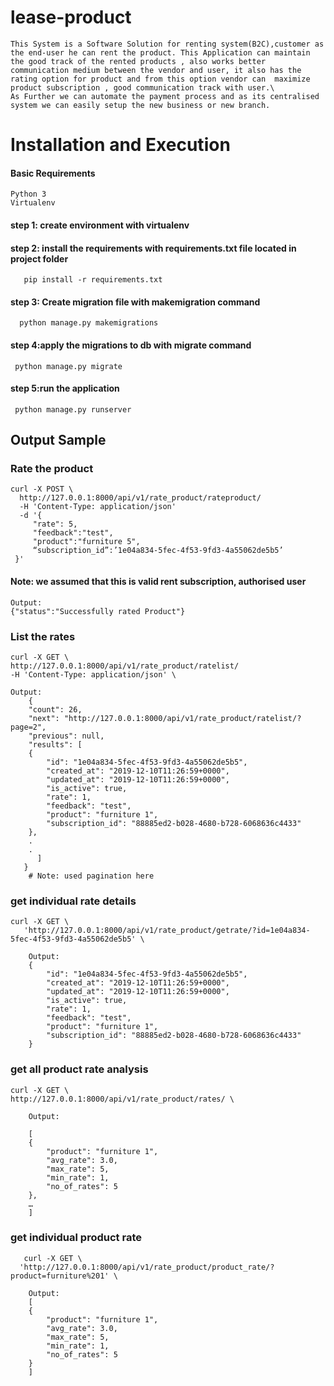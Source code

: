 # lease-product
	This System is a Software Solution for renting system(B2C),customer as the end-user he can rent the product. This Application can maintain the good track of the rented products , also works better communication medium between the vendor and user, it also has the  rating option for product and from this option vendor can  maximize product subscription , good communication track with user.\
	As Further we can automate the payment process and as its centralised system we can easily setup the new business or new branch.

# Installation and Execution
#### Basic Requirements

	Python 3
	Virtualenv

#### step 1: create environment with virtualenv

#### step 2: install the requirements with requirements.txt file located in project folder

       pip install -r requirements.txt
       
#### step 3: Create migration file with makemigration command

      python manage.py makemigrations

#### step 4:apply the migrations to db with migrate command
    
     python manage.py migrate
     
#### step 5:run the application

     python manage.py runserver
   
## Output Sample
 ### Rate the product
 
	curl -X POST \
	  http://127.0.0.1:8000/api/v1/rate_product/rateproduct/ 
	  -H 'Content-Type: application/json' 
	  -d '{
		 "rate": 5,
		 "feedback":"test",
		 "product":"furniture 5",
		 “subscription_id”:’1e04a834-5fec-4f53-9fd3-4a55062de5b5’
	 }'
 #### Note: we assumed that this is valid rent subscription, authorised user

    Output:
    {"status":"Successfully rated Product"}

### List the rates

  	curl -X GET \
  	http://127.0.0.1:8000/api/v1/rate_product/ratelist/ 
  	-H 'Content-Type: application/json' \

	Output:
	    {
	    "count": 26,
	    "next": "http://127.0.0.1:8000/api/v1/rate_product/ratelist/?page=2",
	    "previous": null,
	    "results": [
		{
		    "id": "1e04a834-5fec-4f53-9fd3-4a55062de5b5",
		    "created_at": "2019-12-10T11:26:59+0000",
		    "updated_at": "2019-12-10T11:26:59+0000",
		    "is_active": true,
		    "rate": 1,
		    "feedback": "test",
		    "product": "furniture 1",
		    "subscription_id": "88885ed2-b028-4680-b728-6068636c4433"
		},
		.
		.
	      ]
	   }
        # Note: used pagination here
### get individual rate details
	
	curl -X GET \
       'http://127.0.0.1:8000/api/v1/rate_product/getrate/?id=1e04a834-5fec-4f53-9fd3-4a55062de5b5' \

        Output:
        {
            "id": "1e04a834-5fec-4f53-9fd3-4a55062de5b5",
            "created_at": "2019-12-10T11:26:59+0000",
            "updated_at": "2019-12-10T11:26:59+0000",
            "is_active": true,
            "rate": 1,
            "feedback": "test",
            "product": "furniture 1",
            "subscription_id": "88885ed2-b028-4680-b728-6068636c4433"
        }
### get all product rate analysis

	curl -X GET \
	http://127.0.0.1:8000/api/v1/rate_product/rates/ \

	    Output:

	    [
		{
		    "product": "furniture 1",
		    "avg_rate": 3.0,
		    "max_rate": 5,
		    "min_rate": 1,
		    "no_of_rates": 5
		},
	    …
	    ]



### get individual product rate

	   curl -X GET \
	  'http://127.0.0.1:8000/api/v1/rate_product/product_rate/?product=furniture%201' \

	    Output:
	    [
		{
		    "product": "furniture 1",
		    "avg_rate": 3.0,
		    "max_rate": 5,
		    "min_rate": 1,
		    "no_of_rates": 5
		}
	    ]



